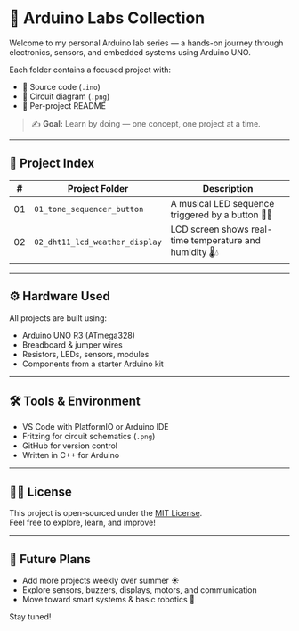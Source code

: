 # 🔬 Arduino Labs Collection

Welcome to my personal Arduino lab series — a hands-on journey through electronics, sensors, and embedded systems using Arduino UNO.

Each folder contains a focused project with:
- 🧠 Source code (`.ino`)
- 🔌 Circuit diagram (`.png`)
- 📄 Per-project README

> ✍️ **Goal:** Learn by doing — one concept, one project at a time.

---

## 📁 Project Index

| #   | Project Folder               | Description                                      |
|-----|------------------------------|--------------------------------------------------|
| 01  | `01_tone_sequencer_button`   | A musical LED sequence triggered by a button 🔘🎵 |
| 02  | `02_dht11_lcd_weather_display`   | LCD screen shows real-time temperature and humidity 🌡️💧 |

---

## ⚙️ Hardware Used

All projects are built using:
- Arduino UNO R3 (ATmega328)
- Breadboard & jumper wires
- Resistors, LEDs, sensors, modules
- Components from a starter Arduino kit

---

## 🛠 Tools & Environment

- VS Code with PlatformIO or Arduino IDE
- Fritzing for circuit schematics (`.png`)
- GitHub for version control
- Written in C++ for Arduino

---

## 🧑‍💻 License

This project is open-sourced under the [MIT License](LICENSE).  
Feel free to explore, learn, and improve!

---

## 🚀 Future Plans

- Add more projects weekly over summer ☀️
- Explore sensors, buzzers, displays, motors, and communication
- Move toward smart systems & basic robotics 🤖

Stay tuned!
